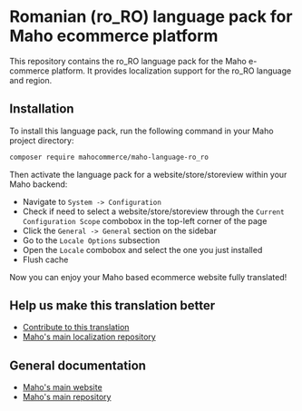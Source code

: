 # Romanian (ro_RO) language pack for Maho ecommerce platform

This repository contains the ro_RO language pack for the Maho e-commerce platform.
It provides localization support for the ro_RO language and region.

## Installation

To install this language pack, run the following command in your Maho project directory:

```bash
composer require mahocommerce/maho-language-ro_ro
```

Then activate the language pack for a website/store/storeview within your Maho backend:
- Navigate to `System -> Configuration`
- Check if need to select a website/store/storeview through the `Current Configuration Scope`
  combobox in the top-left corner of the page
- Click the `General -> General` section on the sidebar
- Go to the `Locale Options` subsection
- Open the `Locale` combobox and select the one you just installed 
- Flush cache

Now you can enjoy your Maho based ecommerce website fully translated!

## Help us make this translation better

* [Contribute to this translation](https://translate.mahocommerce.com)
* [Maho's main localization repository](https://github.com/MahoCommerce/maho)

## General documentation

* [Maho's main website](https://mahocommerce.com)
* [Maho's main repository](https://github.com/MahoCommerce/maho)
